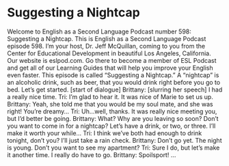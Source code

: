 # Suggesting a Nightcap

Welcome to English as a Second Language Podcast number 598: Suggesting a Nightcap.  This is English as a Second Language Podcast episode 598.  I’m your host, Dr. Jeff McQuillan, coming to you from the Center for Educational Development in beautiful Los Angeles, California.  Our website is eslpod.com.  Go there to become a member of ESL Podcast and get all of our Learning Guides that will help you improve your English even faster.  This episode is called “Suggesting a Nightcap.”  A “nightcap” is an alcoholic drink, such as beer, that you would drink right before you go to bed.  Let’s get started.  [start of dialogue]  Brittany:  [slurring her speech] I had a really nice time.  Tri:  I’m glad to hear it.  It was nice of Marie to set us up.    Brittany:  Yeah, she told me that you would be my soul mate, and she was right!  You’re dreamy…  Tri:  Uh…well, thanks.  It was really nice meeting you, but I’d better be going.  Brittany:  What?  Why are you leaving so soon?  Don’t you want to come in for a nightcap?  Let’s have a drink, or two, or three.  I’ll make it worth your while…  Tri:  I think we’ve both had enough to drink tonight, don’t you?  I’ll just take a rain check.  Brittany:  Don’t go yet.  The night is young.  Don’t you want to see my apartment?    Tri:  Sure I do, but let’s make it another time.  I really do have to go.  Brittany:  Spoilsport! … 